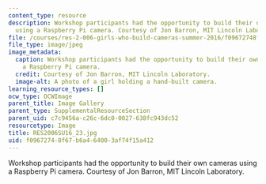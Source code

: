 ```yaml
---
content_type: resource
description: Workshop participants had the opportunity to build their own cameras
  using a Raspberry Pi camera. Courtesy of Jon Barron, MIT Lincoln Laboratory.
file: /courses/res-2-006-girls-who-build-cameras-summer-2016/f09672748f67b6a464003af74f15a412_RES2006SU16_23.jpg
file_type: image/jpeg
image_metadata:
  caption: Workshop participants had the opportunity to build their own cameras using
    a Raspberry Pi camera.
  credit: Courtesy of Jon Barron, MIT Lincoln Laboratory.
  image-alt: A photo of a girl holding a hand-built camera.
learning_resource_types: []
ocw_type: OCWImage
parent_title: Image Gallery
parent_type: SupplementalResourceSection
parent_uid: c7c9456a-c26c-6dc0-0027-638fc943dc52
resourcetype: Image
title: RES2006SU16_23.jpg
uid: f0967274-8f67-b6a4-6400-3af74f15a412
---
```

Workshop participants had the opportunity to build their own cameras using a Raspberry Pi camera. Courtesy of Jon Barron, MIT Lincoln Laboratory.

